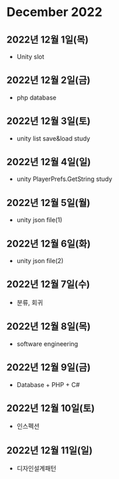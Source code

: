 # December 2022

## 2022년 12월 1일(목)
- Unity slot

## 2022년 12월 2일(금)
- php database

## 2022년 12월 3일(토)
- unity list save&load study

## 2022년 12월 4일(일)
- unity PlayerPrefs.GetString study

## 2022년 12월 5일(월)
- unity json file(1)

## 2022년 12월 6일(화)
- unity json file(2)

## 2022년 12월 7일(수)
- 분류, 회귀

## 2022년 12월 8일(목)
- software engineering

## 2022년 12월 9일(금)
- Database + PHP + C#

## 2022년 12월 10일(토)
- 인스펙션

## 2022년 12월 11일(일)
- 디자인설계패턴